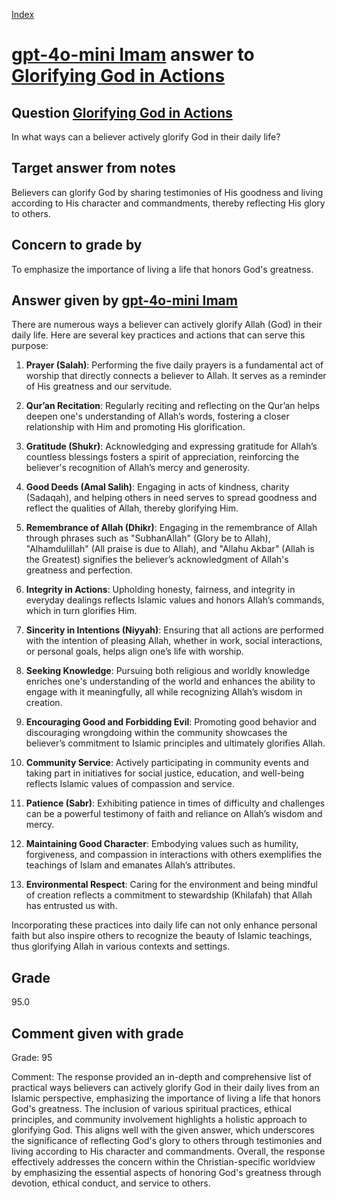 
[Index](../../index.md)
# [gpt-4o-mini Imam](../../answering_models/gpt-4o-mini_Imam.md) answer to [Glorifying God in Actions](../../questions/Glorifying_God_in_Actions.md)

## Question [Glorifying God in Actions](../../questions/Glorifying_God_in_Actions.md)
In what ways can a believer actively glorify God in their daily life?

## Target answer from notes
Believers can glorify God by sharing testimonies of His goodness and living according to His character and commandments, thereby reflecting His glory to others.

## Concern to grade by
To emphasize the importance of living a life that honors God's greatness.

## Answer given by [gpt-4o-mini Imam](../../answering_models/gpt-4o-mini_Imam.md)
There are numerous ways a believer can actively glorify Allah (God) in their daily life. Here are several key practices and actions that can serve this purpose:

1. **Prayer (Salah)**: Performing the five daily prayers is a fundamental act of worship that directly connects a believer to Allah. It serves as a reminder of His greatness and our servitude.

2. **Qur’an Recitation**: Regularly reciting and reflecting on the Qur’an helps deepen one's understanding of Allah’s words, fostering a closer relationship with Him and promoting His glorification.

3. **Gratitude (Shukr)**: Acknowledging and expressing gratitude for Allah’s countless blessings fosters a spirit of appreciation, reinforcing the believer's recognition of Allah’s mercy and generosity.

4. **Good Deeds (Amal Salih)**: Engaging in acts of kindness, charity (Sadaqah), and helping others in need serves to spread goodness and reflect the qualities of Allah, thereby glorifying Him.

5. **Remembrance of Allah (Dhikr)**: Engaging in the remembrance of Allah through phrases such as "SubhanAllah" (Glory be to Allah), "Alhamdulillah" (All praise is due to Allah), and "Allahu Akbar" (Allah is the Greatest) signifies the believer’s acknowledgment of Allah's greatness and perfection.

6. **Integrity in Actions**: Upholding honesty, fairness, and integrity in everyday dealings reflects Islamic values and honors Allah’s commands, which in turn glorifies Him.

7. **Sincerity in Intentions (Niyyah)**: Ensuring that all actions are performed with the intention of pleasing Allah, whether in work, social interactions, or personal goals, helps align one’s life with worship.

8. **Seeking Knowledge**: Pursuing both religious and worldly knowledge enriches one's understanding of the world and enhances the ability to engage with it meaningfully, all while recognizing Allah’s wisdom in creation.

9. **Encouraging Good and Forbidding Evil**: Promoting good behavior and discouraging wrongdoing within the community showcases the believer’s commitment to Islamic principles and ultimately glorifies Allah.

10. **Community Service**: Actively participating in community events and taking part in initiatives for social justice, education, and well-being reflects Islamic values of compassion and service.

11. **Patience (Sabr)**: Exhibiting patience in times of difficulty and challenges can be a powerful testimony of faith and reliance on Allah’s wisdom and mercy.

12. **Maintaining Good Character**: Embodying values such as humility, forgiveness, and compassion in interactions with others exemplifies the teachings of Islam and emanates Allah’s attributes.

13. **Environmental Respect**: Caring for the environment and being mindful of creation reflects a commitment to stewardship (Khilafah) that Allah has entrusted us with.

Incorporating these practices into daily life can not only enhance personal faith but also inspire others to recognize the beauty of Islamic teachings, thus glorifying Allah in various contexts and settings.

## Grade
95.0

## Comment given with grade
Grade: 95

Comment: The response provided an in-depth and comprehensive list of practical ways believers can actively glorify God in their daily lives from an Islamic perspective, emphasizing the importance of living a life that honors God's greatness. The inclusion of various spiritual practices, ethical principles, and community involvement highlights a holistic approach to glorifying God. This aligns well with the given answer, which underscores the significance of reflecting God's glory to others through testimonies and living according to His character and commandments. Overall, the response effectively addresses the concern within the Christian-specific worldview by emphasizing the essential aspects of honoring God's greatness through devotion, ethical conduct, and service to others.
